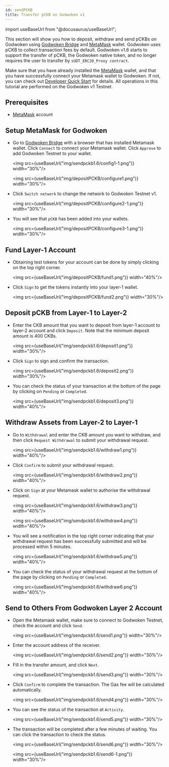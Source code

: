 ```yaml
---
id: sendPCKB
title: Transfer pCKB on Godwoken v1 
---
```

import useBaseUrl from "@docusaurus/useBaseUrl";

This section will show you how to deposit, withdraw and send pCKBs on Godwoken using [Godwoken Bridge](https://testnet.bridge.godwoken.io/#/v1/deposit/pending) and [MetaMask](https://metamask.io/) wallet.  Godwoken uses pCKB to collect transaction fees by default. Godwoken v1.6 starts to support the transfer of pCKB, the Godwoken native token, and no longer requires the user to transfer by `sUDT_ERC20_Proxy contract`.

Make sure that you have already installed the [MetaMask](https://metamask.io/) wallet, and that you have successfully connect your Metamask wallet to Godwoken. If not, you can check out [Developer Quick Start](quickstart.md) for details. All operations in this tutorial are performed on the Godwoken v1 Testnet. 

## Prerequisites

- [MetaMask](https://metamask.io/) account

## Setup MetaMask for Godwoken 

- Go to [Godwoken Bridge](https://testnet.bridge.godwoken.io/#/v1) with a browser that has installed Metamask wallet. Click `Connect` to connect your Metamask wallet. Click `Approve` to add Godwoken Testnet to your wallet.  

    <img src={useBaseUrl("img/sendpckb1.6/config1-1.png")}  width="30%"/>

    <img src={useBaseUrl("img/depositPCKB/configure1.png")}  width="30%"/>

- Click `Switch network` to change the network to Godwoken Testnet v1.

    <img src={useBaseUrl("img/depositPCKB/configure2-1.png")}  width="30%"/>

- You will see that `pCKB` has been added into your wallets. 

    <img src={useBaseUrl("img/depositPCKB/configure3-1.png")}  width="30%"/>


## Fund Layer-1 Account

- Obtaining test tokens for your account can be done by simply clicking on the top right corner.

    <img src={useBaseUrl("img/depositPCKB/fund1.png")}  width="40%"/>

- Click `Sign` to get the tokens instantly into your layer-1 wallet. 

    <img src={useBaseUrl("img/depositPCKB/fund2.png")}  width="30%"/>

## Deposit pCKB from Layer-1 to Layer-2

- Enter the CKB amount that you want to deposit from layer-1 account to layer-2 account and click `Deposit`.  Note that the minimum deposit amount is 400 CKBs.

    <img src={useBaseUrl("img/sendpckb1.6/deposit1.png")}  width="30%"/>


- Click `Sign` to sign and confirm the transaction.

    <img src={useBaseUrl("img/sendpckb1.6/deposit2.png")}  width="30%"/>

- You can check the status of your transaction at the bottom of the page by clicking on `Pending` or `Completed`.

    <img src={useBaseUrl("img/sendpckb1.6/deposit3.png")}  width="40%"/>

## Withdraw Assets from Layer-2 to Layer-1

- Go to `Withdrawal` and enter the CKB amount you want to withdraw, and then click `Request Withdrawal` to submit your withdrawal request.

    <img src={useBaseUrl("img/sendpckb1.6/withdraw1.png")}  width="40%"/>

- Click `Confirm` to submit your withdrawal request.

    <img src={useBaseUrl("img/sendpckb1.6/withdraw2.png")}  width="40%"/>

- Click on `Sign` at your Metamask wallet to authorise the withdrawal request.

    <img src={useBaseUrl("img/sendpckb1.6/withdraw3.png")}  width="40%"/>

    <img src={useBaseUrl("img/sendpckb1.6/withdraw4.png")}  width="40%"/>

- You will see a notification in the top right corner indicating that your withdrawal request has been successfully submitted and will be processed within 5 minutes.

    <img src={useBaseUrl("img/sendpckb1.6/withdraw5.png")}  width="40%"/>

- You can check the status of your withdrawal request at the bottom of the page by clicking on `Pending` or `Completed`.

    <img src={useBaseUrl("img/sendpckb1.6/withdraw6.png")}  width="40%"/>

## Send to Others From Godwoken Layer 2 Account

- Open the Metamask wallet, make sure to connect to Godwoken Testnet, check the account and click `Send`.

    <img src={useBaseUrl("img/sendpckb1.6/send1.png")}  width="30%"/>

- Enter the account address of the receiver.

    <img src={useBaseUrl("img/sendpckb1.6/send2.png")}  width="30%"/>

- Fill in the transfer amount, and click `Next`.

    <img src={useBaseUrl("img/sendpckb1.6/send3.png")}  width="30%"/>

- Click `Confirm` to complete the transaction. The Gas fee will be calculated automatically. 

    <img src={useBaseUrl("img/sendpckb1.6/send4.png")}  width="30%"/>

- You can see the status of the transaction at `Activity`.

    <img src={useBaseUrl("img/sendpckb1.6/send5.png")}  width="30%"/>

- The transaction will be completed after a few minutes of waiting. You can click the transaction to check the status.

    <img src={useBaseUrl("img/sendpckb1.6/send6.png")}  width="30%"/>
    
    <img src={useBaseUrl("img/sendpckb1.6/send6-1.png")}  width="30%"/>

